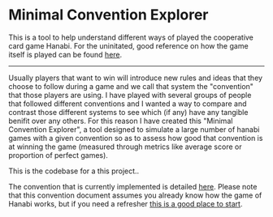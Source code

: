 # Minimal Convention Explorer
This is a tool to help understand different ways of played the cooperative card game Hanabi. For the uninitated, good reference on how the game itself is played can be found [here](https://github.com/hanabi/hanabi.github.io/blob/main/misc/rules.md). 

---
Usually players that want to win will introduce new rules and ideas that they choose to follow during a game and we call that system the "convention" that those players are using. I have played with several groups of people that followed different conventions and I wanted a way to compare and contrast those different systems to see which (if any) have any tangible benifit over any others. For this reason I have created this "Minimal Convention Explorer", a tool designed to simulate a large number of hanabi games with a given convention so as to assess how good that convention is at winning the game (measured through metrics like average score or proportion of perfect games).

This is the codebase for a this project.. 

The convention that is currently implemented is detailed [here](../main/Minimal%20Convention.md). Please note that this convention document assumes you already know how the game of Hanabi works, but if you need a refresher [this is a good place to start](https://github.com/hanabi/hanabi.github.io/blob/main/misc/rules.md).